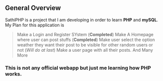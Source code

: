 ## General Overview
SathiPHP is a project that I am developing in order to learn **PHP** and **mySQL**. My Plan for this application is
> Make a Login and Register SYstem (**Completed**)
> Make A Homepage where user can post stuffs (**Completed**)
> Make user select the option weather they want their post to be visible for other random users or not (*Will do at last*)
> Make a user page with all their posts.
> And Many More

### This is not any official webapp but just me learning how PHP works.
